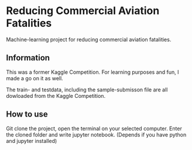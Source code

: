 # Reducing Commercial Aviation Fatalities

Machine-learning project for reducing commercial aviation fatalities.

## Information

This was a former Kaggle Competition. For learning purposes and fun, I made a go on it as well.

The train- and testdata, including the sample-submisson file are all dowloaded from the Kaggle Competition.

## How to use

Git clone the project, open the terminal on your selected computer. Enter the cloned folder and write jupyter notebook. (Depends if you have python and jupyter installed)
